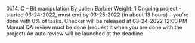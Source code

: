 0x14. C - Bit manipulation
 By Julien Barbier
 Weight: 1
 Ongoing project - started 03-24-2022, must end by 03-25-2022 (in about 13 hours) - you're done with 0% of tasks.
 Checker will be released at 03-24-2022 12:00 PM
 Manual QA review must be done (request it when you are done with the project)
 An auto review will be launched at the deadline
